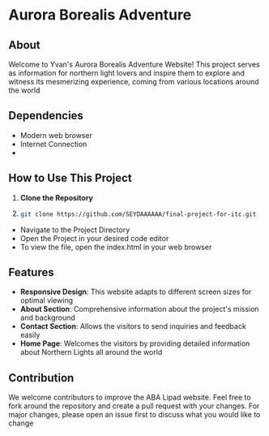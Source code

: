 # Aurora Borealis Adventure

## About
Welcome to Yvan's Aurora Borealis Adventure Website! This project serves as information for northern light lovers and inspire them to explore and witness its mesmerizing experience, coming from various locations around the world 

## Dependencies
- Modern web browser
- Internet Connection
- 
## How to Use This Project 
1. **Clone the Repository**
2.   ```sh
     git clone https://github.com/SEYDAAAAAA/final-project-for-itc.git

- Navigate to the Project Directory
- Open the Project in your desired code editor
- To view the file, open the index.html in your web browser

## Features
- **Responsive Design**: This website adapts to different screen sizes for optimal viewing
- **About Section**: Comprehensive information about the project's mission and background
- **Contact Section**: Allows the visitors to send inquiries and feedback easily
- **Home Page**: Welcomes the visitors by providing detailed information about Northern Lights all around the world

## Contribution
We welcome contributors to improve the ABA Lipad website. Feel free to fork around the repository and create a pull request with your changes. For major changes, please open an issue first to discuss what you would like to change
